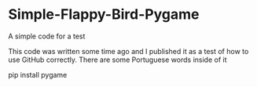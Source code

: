 # Simple-Flappy-Bird-Pygame
 A simple code for a test

This code was written some time ago and I published it as a test of how to use GitHub correctly. There are some Portuguese words inside of it

pip install pygame